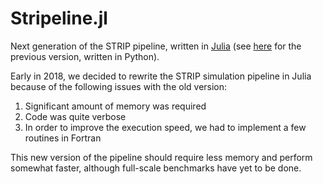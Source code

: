 # Stripeline.jl

Next generation of the STRIP pipeline, written in [Julia](https://julialang.org)
(see [here](https://github.com/lspestrip/stipelinepy) for the previous version,
written in Python).

Early in 2018, we decided to rewrite the STRIP simulation pipeline in Julia
because of the following issues with the old version:

1. Significant amount of memory was required
2. Code was quite verbose
3. In order to improve the execution speed, we had to implement a few routines in Fortran

This new version of the pipeline should require less memory and perform somewhat
faster, although full-scale benchmarks have yet to be done.
